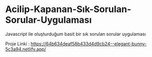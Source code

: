 # Acilip-Kapanan-Sık-Sorulan-Sorular-Uygulaması
 Javascript ile oluşturduğum basit bir sık sorulan sorular uygulaması

Proje Linki : https://64b634deaf58b433d4d9cb24--elegant-bunny-5c3a94.netlify.app/